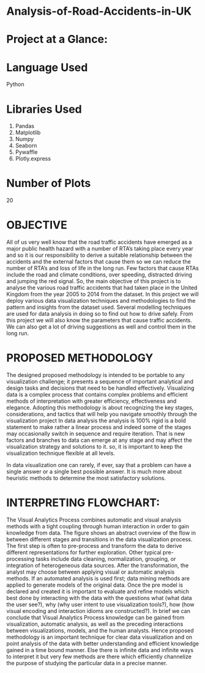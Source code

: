 # Analysis-of-Road-Accidents-in-UK

# Project at a Glance:

# Language Used
Python

# Libraries Used
1. Pandas
2. Matplotlib
3. Numpy
4. Seaborn
5. Pywaffle
6. Plotly.express

# Number of Plots
20


# OBJECTIVE
All of us very well know that the road traffic accidents have emerged as a major public health hazard with a number of RTA’s taking place every year and so it is our responsibility to derive a suitable relationship between the accidents and the external factors that cause them so we can reduce the number of RTA’s and loss of life in the long run. Few factors that cause RTAs include the road and climate conditions, over speeding, distracted driving and jumping the red signal. So, the main objective of this project is to analyse the various road traffic accidents that had taken place in the United Kingdom from the year 2005 to 2014 from the dataset. In this project we will deploy various data visualization techniques and methodologies to find the pattern and insights from the dataset used. Several modelling techniques are used for data analysis in doing so to find out how to drive safely. From this project we will also know the parameters that cause traffic accidents. We can also get a lot of driving suggestions as well and control them in the long run.

# PROPOSED METHODOLOGY
The designed proposed methodology is intended to be portable to any visualization challenge; it presents a sequence of important analytical and design tasks and decisions that need to be handled effectively. Visualizing data is a complex process that contains complex problems and efficient methods of interpretation with greater efficiency, effectiveness and elegance. Adopting this methodology is about recognizing the key stages, considerations, and tactics that will help you navigate smoothly through the visualization project
In data analysis the analysis is 100% rigid is a bold statement to make rather a linear process and indeed some of the stages may occasionally switch in sequence and require iteration. That is new factors and branches to data can emerge at any stage and may affect the visualization strategy and solutions to it. so, it is important to keep the visualization technique flexible at all levels.

In data visualization one can rarely, if ever, say that a problem can have a single answer or a single best possible answer. It is much more about heuristic methods to determine the most satisfactory solutions.


# INTERPRETING FLOWCHART:
The Visual Analytics Process combines automatic and visual analysis methods with a tight coupling through human interaction in order to gain knowledge from data. The figure shows an abstract overview of the flow in between different stages and transitions in the data visualization process. The first step is often to pre-process and transform the data to derive different representations for further exploration. Other typical pre-processing tasks include data cleaning, normalization, grouping, or integration of heterogeneous data sources. After the transformation, the analyst may choose between applying visual or automatic analysis methods.
If an automated analysis is used first; data mining methods are applied to generate models of the original data. Once the pre model is declared and created it is important to evaluate and refine models which best done by interacting with the data with the questions what (what data the user see?), why (why user intent to use visualization tools?), how (how visual encoding and interaction idioms are constructed?). In brief we can conclude that Visual Analytics Process knowledge can be gained from visualization, automatic analysis, as well as the preceding interactions between visualizations, models, and the human analysts. Hence proposed methodology is an important technique for clear data visualization and on point analysis of the data with better understanding and efficient knowledge gained in a time bound manner. Else there is infinite data and infinite ways to interpret it but very few methods are there which efficiently channelize the purpose of studying the particular data in a precise manner.
